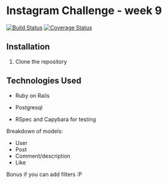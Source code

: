 Instagram Challenge - week 9
===================

[![Build Status](https://travis-ci.org/augustinas/my-instagram-challenge.svg)](https://travis-ci.org/augustinas/my-instagram-challenge)
[![Coverage Status](https://coveralls.io/repos/augustinas/my-instagram-challenge/badge.svg)](https://coveralls.io/r/augustinas/my-instagram-challenge)

Installation
------------

1. Clone the repository

Technologies Used
-----------------

* Ruby on Rails

* Postgresql

* RSpec and Capybara for testing

Breakdown of models:
- User
- Post
- Comment/description
- Like

Bonus if you can add filters :P
